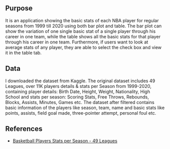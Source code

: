 ## Purpose

It is an application showing the basic stats of each NBA player for regular seasons from 1999 till 2020 using both bar plot and table. The bar plot can show the variation of one single basic stat of a single player through his career in one team, while the table shows all the basic stats for that player through his career in one team. Furthermore, if users want to look at average stats of any player, they are able to select the check box and view it in the table tab. 

## Data

I downloaded the dataset from Kaggle. The original dataset includes 49 Leagues, over 11K players details & stats per Season from 1999-2020, containing player details: Birth Date, Height, Weight, Nationality, High School and stats per season: Scoring Stats, Free Throws, Rebounds, Blocks, Assists, Minutes, Games etc.
The dataset after filtered contains basic information of the players like season, team, name and basic stats like points, assists, field goal made, three-pointer attempt, personal foul etc. 

## References

- [Basketball Players Stats per Season - 49 Leagues](https://www.kaggle.com/datasets/jacobbaruch/basketball-players-stats-per-season-49-leagues)
